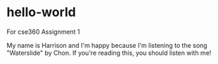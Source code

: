 # hello-world
For cse360 Assignment 1

My name is Harrison and I'm happy because I'm listening to the song "Waterslide" by Chon. If you're reading this, you should listen with me!

